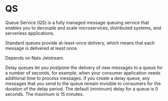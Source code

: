 # QS
Queue Service (QS) is a fully managed message queuing service that enables you to decouple and scale microservices, distributed systems, and serverless applications. 

Standard queues provide at-least-once delivery, which means that each message is delivered at least once.

Depends on Nats Jetstream.

Delay queues let you postpone the delivery of new messages to a queue for a number of seconds, for example, when your consumer application needs additional time to process messages. If you create a delay queue, any messages that you send to the queue remain invisible to consumers for the duration of the delay period. The default (minimum) delay for a queue is 0 seconds. The maximum is 15 minutes. 


